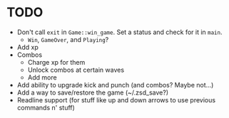 # TODO

 - Don't call `exit` in `Game::win_game`. Set a status and check for it in `main`.
   - `Win`, `GameOver`, and `Playing`?
 - Add xp
 - Combos
   - Charge xp for them
   - Unlock combos at certain waves
   - Add more
 - Add ability to upgrade kick and punch (and combos? Maybe not...)
 - Add a way to save/restore the game (~/.zsd_save?)
 - Readline support (for stuff like up and down arrows to use previous commands n' stuff)
